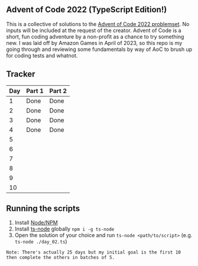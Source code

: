 ## Advent of Code 2022 (TypeScript Edition!)
This is a collective of solutions to the [Advent of Code 2022 problemset](https://adventofcode.com/2022). No inputs will be included at the request of the creator. Advent of Code is a short, fun coding adventure by a non-profit as a chance to try something new. I was laid off by Amazon Games in April of 2023, so this repo is my going through and reviewing some fundamentals by way of AoC to brush up for coding tests and whatnot.

## Tracker
| Day | Part 1 | Part 2 |
|-----|--------|--------|
|  1  | Done   | Done   |
|  2  | Done   | Done   |
|  3  | Done   | Done   |
|  4  | Done   | Done   |
|  5  |        |        |
|  6  |        |        |
|  7  |        |        |
|  8  |        |        |
|  9  |        |        |
|  10 |        |        |

## Running the scripts
1. Install [Node/NPM](https://nodejs.org/en/download)
2. Install [ts-node](https://www.npmjs.com/package/ts-node) globally `npm i -g ts-node`
3. Open the solution of your choice and run `ts-node <path/to/script>` (e.g. `ts-node ./day_02.ts`) 


```
Note: There's actually 25 days but my initial goal is the first 10 then complete the others in batches of 5.
```